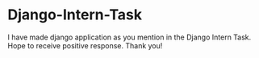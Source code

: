 # Django-Intern-Task

I have made django application as you mention in the Django Intern Task.
Hope to receive positive response.
Thank you!

